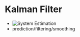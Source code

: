 # Kalman Filter

* ![System Estimation](https://slidetodoc.com/presentation_image_h/ae6bc6e3d53c4a537ed54795d3516813/image-27.jpg)
* prediction/filtering/smoothing